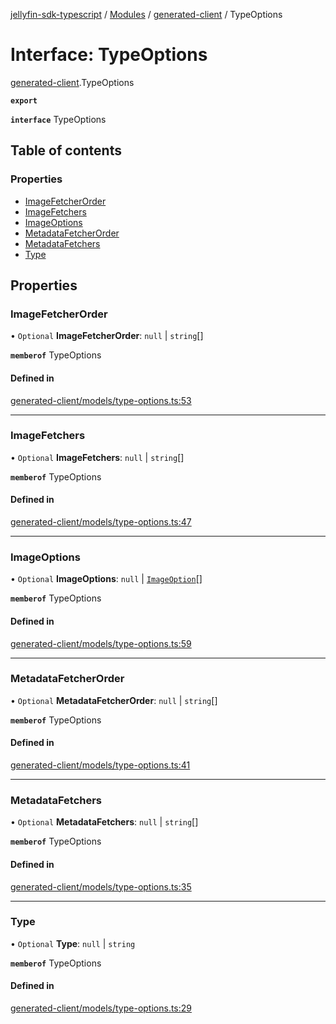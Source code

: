 [jellyfin-sdk-typescript](../README.md) / [Modules](../modules.md) / [generated-client](../modules/generated_client.md) / TypeOptions

# Interface: TypeOptions

[generated-client](../modules/generated_client.md).TypeOptions

**`export`**

**`interface`** TypeOptions

## Table of contents

### Properties

- [ImageFetcherOrder](generated_client.TypeOptions.md#imagefetcherorder)
- [ImageFetchers](generated_client.TypeOptions.md#imagefetchers)
- [ImageOptions](generated_client.TypeOptions.md#imageoptions)
- [MetadataFetcherOrder](generated_client.TypeOptions.md#metadatafetcherorder)
- [MetadataFetchers](generated_client.TypeOptions.md#metadatafetchers)
- [Type](generated_client.TypeOptions.md#type)

## Properties

### ImageFetcherOrder

• `Optional` **ImageFetcherOrder**: ``null`` \| `string`[]

**`memberof`** TypeOptions

#### Defined in

[generated-client/models/type-options.ts:53](https://github.com/thornbill/jellyfin-sdk-typescript/blob/e430881/src/generated-client/models/type-options.ts#L53)

___

### ImageFetchers

• `Optional` **ImageFetchers**: ``null`` \| `string`[]

**`memberof`** TypeOptions

#### Defined in

[generated-client/models/type-options.ts:47](https://github.com/thornbill/jellyfin-sdk-typescript/blob/e430881/src/generated-client/models/type-options.ts#L47)

___

### ImageOptions

• `Optional` **ImageOptions**: ``null`` \| [`ImageOption`](generated_client.ImageOption.md)[]

**`memberof`** TypeOptions

#### Defined in

[generated-client/models/type-options.ts:59](https://github.com/thornbill/jellyfin-sdk-typescript/blob/e430881/src/generated-client/models/type-options.ts#L59)

___

### MetadataFetcherOrder

• `Optional` **MetadataFetcherOrder**: ``null`` \| `string`[]

**`memberof`** TypeOptions

#### Defined in

[generated-client/models/type-options.ts:41](https://github.com/thornbill/jellyfin-sdk-typescript/blob/e430881/src/generated-client/models/type-options.ts#L41)

___

### MetadataFetchers

• `Optional` **MetadataFetchers**: ``null`` \| `string`[]

**`memberof`** TypeOptions

#### Defined in

[generated-client/models/type-options.ts:35](https://github.com/thornbill/jellyfin-sdk-typescript/blob/e430881/src/generated-client/models/type-options.ts#L35)

___

### Type

• `Optional` **Type**: ``null`` \| `string`

**`memberof`** TypeOptions

#### Defined in

[generated-client/models/type-options.ts:29](https://github.com/thornbill/jellyfin-sdk-typescript/blob/e430881/src/generated-client/models/type-options.ts#L29)
